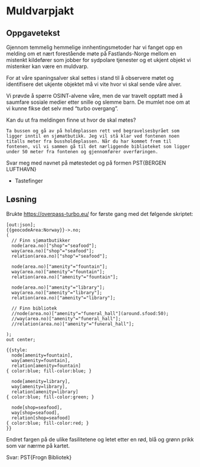 # Muldvarpjakt

## Oppgavetekst
Gjennom temmelig hemmelige innhentingsmetoder har vi fanget opp en melding om et nært forestående møte på Fastlands-Norge mellom en mistenkt kildefører som jobber for sydpolare tjenester og et ukjent objekt vi mistenker kan være en muldvarp.

For at våre spaningsalver skal settes i stand til å observere møtet og identifisere det ukjente objektet må vi vite hvor vi skal sende våre alver.

Vi prøvde å spørre OSINT-alvene våre, men de var travelt opptatt med å saumfare sosiale medier etter snille og slemme barn. De mumlet noe om at vi kunne fikse det selv med “turbo overgang”.

Kan du ut fra meldingen finne ut hvor de skal møtes?

```
Ta bussen og gå av på holdeplassen rett ved begravelsesbyrået som ligger inntil en sjømatbutikk. Jeg vil stå klar ved fontenen noen titalls meter fra bussholdeplassen. Når du har kommet frem til fontenen, vil vi sammen gå til det nærliggende biblioteket som ligger under 50 meter fra fontenen og gjennomfører overføringen.
```

Svar meg med navnet på møtestedet og på formen PST{BERGEN LUFTHAVN}

- Tastefinger

## Løsning

Brukte https://overpass-turbo.eu/ for første gang med det følgende skriptet:

```
[out:json];
{{geocodeArea:Norway}}->.no;
(
  // Finn sjømatbutikker
  node(area.no)["shop"="seafood"];
  way(area.no)["shop"="seafood"];
  relation(area.no)["shop"="seafood"];
  
  node(area.no)["amenity"="fountain"];
  way(area.no)["amenity"="fountain"];
  relation(area.no)["amenity"="fountain"];
  
  node(area.no)["amenity"="library"];
  way(area.no)["amenity"="library"];
  relation(area.no)["amenity"="library"];
  
  // Finn bibliotek
  //node(area.no)["amenity"="funeral_hall"](around.sfood:50);
  //way(area.no)["amenity"="funeral_hall"];
  //relation(area.no)["amenity"="funeral_hall"];
  
);
out center;

{{style:
  node[amenity=fountain],
  way[amenity=fountain],
  relation[amenity=fountain]
{ color:blue; fill-color:blue; }

  node[amenity=library],
  way[amenity=library],
  relation[amenity=library]
{ color:blue; fill-color:green; }

  node[shop=seafood],
  way[shop=seafood],
  relation[shop=seafood]
{ color:blue; fill-color:red; }
}}
```

Endret fargen på de ulike fasilitetene og letet etter en rød, blå og grønn prikk som var nærme på kartet.

Svar: PST{Frogn Bibliotek}
